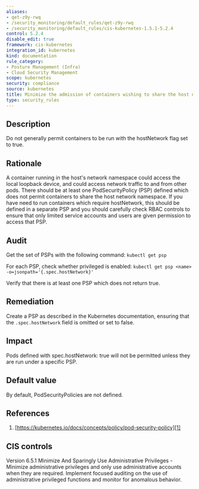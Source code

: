 ```yaml
---
aliases:
- qet-z9y-rwq
- /security_monitoring/default_rules/qet-z9y-rwq
- /security_monitoring/default_rules/cis-kubernetes-1.5.1-5.2.4
control: 5.2.4
disable_edit: true
framework: cis-kubernetes
integration_id: kubernetes
kind: documentation
rule_category:
- Posture Management (Infra)
- Cloud Security Management
scope: kubernetes
security: compliance
source: kubernetes
title: Minimize the admission of containers wishing to share the host network namespace
type: security_rules
---
```


## Description

Do not generally permit containers to be run with the hostNetwork flag set to true.

## Rationale

A container running in the host's network namespace could access the local loopback device, and could access network traffic to and from other pods. There should be at least one PodSecurityPolicy (PSP) defined which does not permit containers to share the host network namespace. If you have need to run containers which require hostNetwork, this should be defined in a separate PSP and you should carefully check RBAC controls to ensure that only limited service accounts and users are given permission to access that PSP.

## Audit

Get the set of PSPs with the following command: `kubectl get psp`

For each PSP, check whether privileged is enabled: `kubectl get psp <name> -o=jsonpath='{.spec.hostNetwork}'`

Verify that there is at least one PSP which does not return true.

## Remediation

Create a PSP as described in the Kubernetes documentation, ensuring that the `.spec.hostNetwork` field is omitted or set to false.

## Impact

Pods defined with spec.hostNetwork: true will not be permitted unless they are run under a specific PSP.

## Default value

By default, PodSecurityPolicies are not defined.

## References

1. [https://kubernetes.io/docs/concepts/policy/pod-security-policy][1]

## CIS controls

Version 6.5.1 Minimize And Sparingly Use Administrative Privileges - Minimize administrative privileges and only use administrative accounts when they are required. Implement focused auditing on the use of administrative privileged functions and monitor for anomalous behavior.

[1]: https://kubernetes.io/docs/concepts/policy/pod-security-policy
